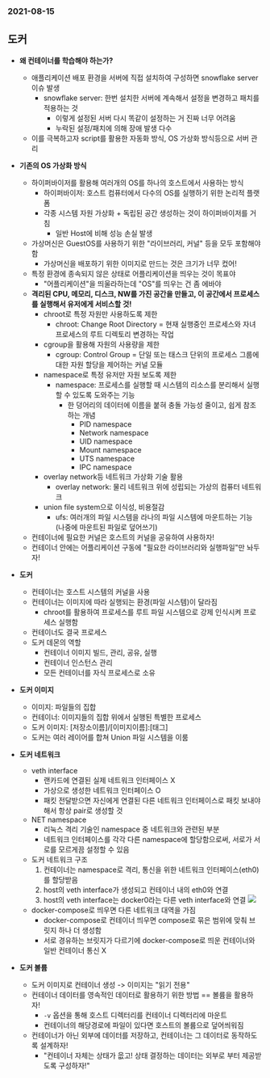 ### 2021-08-15

## 도커
- **왜 컨테이너를 학습해야 하는가?**
    - 애플리케이션 배포 환경을 서버에 직접 설치하여 구성하면 snowflake server 이슈 발생
        - snowflake server: 한번 설치한 서버에 계속해서 설정을 변경하고 패치를 적용하는 것
            - 이렇게 설정된 서버 다시 똑같이 설정하는 거 진짜 너무 어려움
            - 누락된 설정/패치에 의해 장애 발생 다수
    - 이를 극복하고자 script를 활용한 자동화 방식, OS 가상화 방식등으로 서버 관리
    
- **기존의 OS 가상화 방식**
    - 하이퍼바이저를 활용해 여러개의 OS를 하나의 호스트에서 사용하는 방식
        - 하이퍼바이저: 호스트 컴퓨터에서 다수의 OS를 실행하기 위한 논리적 플랫폼
        - 각종 시스템 자원 가상화 + 독립된 공간 생성하는 것이 하이퍼바이저를 거침
            - 일반 Host에 비해 성능 손실 발생
    - 가상머신은 GuestOS를 사용하기 위한 "라이브러리, 커널" 등을 모두 포함해야 함
        - 가상머신을 배포하기 위한 이미지로 만드는 것은 크기가 너무 컸어!
    - 특정 환경에 종속되지 않은 상태로 어플리케이션을 띄우는 것이 목표야 
        - "어플리케이션"을 띄울라하는데 "OS"를 띄우는 건 좀 에바야
    - **격리된 CPU, 메모리, 디스크, NW를 가진 공간을 만들고, 이 공간에서 프로세스를 실행해서 유저에게 서비스할 것!**
        - chroot로 특정 자원만 사용하도록 제한 
            - chroot: Change Root Directory = 현재 실행중인 프로세스와 자녀 프로세스의 루트 디렉토리 변경하는 작업
        - cgroup을 활용해 자원의 사용량을 제한
            - cgroup: Control Group = 단일 또는 태스크 단위의 프로세스 그룹에 대한 자원 할당을 제어하는 커널 모듈
        - namespace로 특정 유저만 자원 보도록 제한
            - namespace: 프로세스를 실행할 때 시스템의 리소스를 분리해서 실행할 수 있도록 도와주는 기능
                - 한 덩어리의 데이터에 이름을 붙혀 충돌 가능성 줄이고, 쉽게 참조하는 개념
                    - PID namespace
                    - Network namespace
                    - UID namespace
                    - Mount namespace
                    - UTS namespace
                    - IPC namespace
        - overlay network등 네트워크 가상화 기술 활용
            - overlay network: 물리 네트워크 위에 성립되는 가상의 컴퓨터 네트워크
        - union file system으로 이식성, 비용절감
            - ufs: 여러개의 파일 시스템을 라나의 파일 시스템에 마운트하는 기능 (나중에 마운트된 파일로 덮어쓰기)
    - 컨테이너에 필요한 커널은 호스트의 커널을 공유하여 사용하자!
    - 컨테이너 안에는 어플리케이션 구동에 "필요한 라이브러리와 실행파일"만 놔두자!

- **도커**
    - 컨테이너는 호스트 시스템의 커널을 사용
    - 컨테이너는 이미지에 따라 실행되는 환경(파일 시스템)이 달라짐
        - chroot를 활용하여 프로세스를 루트 파일 시스템으로 강제 인식시켜 프로세스 실행함
    - 컨테이너도 결국 프로세스
    - 도커 데몬의 역할
        - 컨테이너 이미지 빌드, 관리, 공유, 실행 
        - 컨테이너 인스턴스 관리
        - 모든 컨테이너를 자식 프로세스로 소유

- **도커 이미지**
    - 이미지: 파일들의 집합
    - 컨테이너: 이미지들의 집합 위에서 실행된 특별한 프로세스
    - 도커 이미지: [저장소이름]/[이미지이름]:[태그]
    - 도커는 여러 레이어를 합쳐 Union 파일 시스템을 이룸

- **도커 네트워크**
    - veth interface
        - 랜카드에 연결된 실제 네트워크 인터페이스 X
        - 가상으로 생성한 네트워크 인터페이스 O
        - 패킷 전달받으면 자신에게 연결된 다른 네트워크 인터페이스로 패킷 보내야해서 항상 pair로 생성할 것
    - NET namespace
        - 리눅스 격리 기술인 namespace 중 네트워크와 관련된 부분
        - 네트워크 인터페이스를 각각 다른 namespace에 할당함으로써, 서로가 서로를 모르게끔 설정할 수 있음
    - 도커 네트워크 구조
        1. 컨테이너는 namespace로 격리, 통신을 위한 네트워크 인터페이스(eth0)를 할당받음
        2. host의 veth interface가 생성되고 컨테이너 내의 eth0와 연결
        3. host의 veth interface는 docker0라는 다른 veth interface와 연결
        ![](https://blog.kakaocdn.net/dn/bbz2B1/btqCF734kDK/E4w8EeBj3vZ1UHmNq1TdY1/img.png)
    - docker-compose로 띄우면 다른 네트워크 대역을 가짐
        - docker-compose로 컨테이너 띄우면 compose로 묶은 범위에 맞춰 브릿지 하나 더 생성함
        - 서로 경유하는 브릿지가 다르기에 docker-compose로 띄운 컨테이너와 일반 컨테이너 통신 X

- **도커 볼륨** 
    - 도커 이미지로 컨테이너 생성 -> 이미지는 "읽기 전용"
    - 컨테이너 데이터를 영속적인 데이터로 활용하기 위한 방법 == 볼륨을 활용하자!
        - `-v` 옵션을 통해 호스트 디렉터리를 컨테이너 디렉터리에 마운트
        - 컨테이너의 해당경로에 파일이 있다면 호스트의 볼륨으로 덮어씌워짐
    - 컨테이너가 아닌 외부에 데이터를 저장하고, 컨테이너는 그 데이터로 동작하도록 설계하자!
        - "컨테이너 자체는 상태가 읎고! 상태 결정하는 데이터는 외부로 부터 제공받도록 구성하자!"
